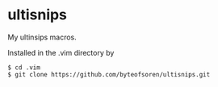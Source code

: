 # ultisnips
My ultinsips macros.

Installed in the .vim directory by
```
$ cd .vim
$ git clone https://github.com/byteofsoren/ultisnips.git
```
